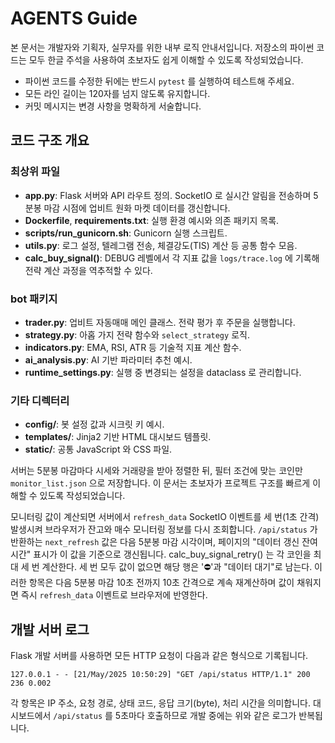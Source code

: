 # AGENTS Guide

본 문서는 개발자와 기획자, 실무자를 위한 내부 로직 안내서입니다. 저장소의 파이썬 코드는 모두 한글 주석을 사용하여 초보자도 쉽게 이해할 수 있도록 작성되었습니다.

- 파이썬 코드를 수정한 뒤에는 반드시 `pytest` 를 실행하여 테스트해 주세요.
- 모든 라인 길이는 120자를 넘지 않도록 유지합니다.
- 커밋 메시지는 변경 사항을 명확하게 서술합니다.

## 코드 구조 개요
### 최상위 파일
- **app.py**: Flask 서버와 API 라우트 정의. SocketIO 로 실시간 알림을 전송하며 5분봉 마감 시점에 업비트 원화 마켓 데이터를 갱신합니다.
- **Dockerfile**, **requirements.txt**: 실행 환경 예시와 의존 패키지 목록.
- **scripts/run_gunicorn.sh**: Gunicorn 실행 스크립트.
- **utils.py**: 로그 설정, 텔레그램 전송, 체결강도(TIS) 계산 등 공통 함수 모음.
- **calc_buy_signal()**: DEBUG 레벨에서 각 지표 값을 `logs/trace.log` 에 기록해
  전략 계산 과정을 역추적할 수 있다.

### bot 패키지
- **trader.py**: 업비트 자동매매 메인 클래스. 전략 평가 후 주문을 실행합니다.
- **strategy.py**: 아홉 가지 전략 함수와 `select_strategy` 로직.
- **indicators.py**: EMA, RSI, ATR 등 기술적 지표 계산 함수.
- **ai_analysis.py**: AI 기반 파라미터 추천 예시.
- **runtime_settings.py**: 실행 중 변경되는 설정을 dataclass 로 관리합니다.

### 기타 디렉터리
- **config/**: 봇 설정 값과 시크릿 키 예시.
- **templates/**: Jinja2 기반 HTML 대시보드 템플릿.
- **static/**: 공통 JavaScript 와 CSS 파일.

서버는 5분봉 마감마다 시세와 거래량을 받아 정렬한 뒤, 필터 조건에 맞는 코인만 `monitor_list.json` 으로 저장합니다. 이 문서는 초보자가 프로젝트 구조를 빠르게 이해할 수 있도록 작성되었습니다.

모니터링 값이 계산되면 서버에서 `refresh_data` SocketIO 이벤트를 세 번(1초 간격) 발생시켜 브라우저가 잔고와 매수 모니터링 정보를 다시 조회합니다. `/api/status` 가 반환하는 `next_refresh` 값은 다음 5분봉 마감 시각이며, 페이지의 "데이터 갱신 잔여시간" 표시가 이 값을 기준으로 갱신됩니다.
calc_buy_signal_retry() 는 각 코인을 최대 세 번 계산한다. 세 번 모두 값이 없으면 해당 행은 '⛔'과 "데이터 대기"로 남는다.
이러한 항목은 다음 5분봉 마감 10초 전까지 10초 간격으로 계속 재계산하며 값이 채워지면 즉시 `refresh_data` 이벤트로 브라우저에 반영한다.

## 개발 서버 로그
Flask 개발 서버를 사용하면 모든 HTTP 요청이 다음과 같은 형식으로 기록됩니다.
```
127.0.0.1 - - [21/May/2025 10:50:29] "GET /api/status HTTP/1.1" 200 236 0.002
```
각 항목은 IP 주소, 요청 경로, 상태 코드, 응답 크기(byte), 처리 시간을 의미합니다.
대시보드에서 `/api/status` 를 5초마다 호출하므로 개발 중에는 위와 같은 로그가 반복됩니다.
